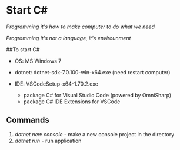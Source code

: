 # Start C#

*Programming it's how to make computer to do what we need*

*Programming it's not a language, it's envirounment*


##To start C#

- OS: MS Windows 7

- dotnet: dotnet-sdk-7.0.100-win-x64.exe (need restart computer)

- IDE: VSCodeSetup-x64-1.70.2.exe
	+ package C# for Visual Studio Code (powered by OmniSharp)
	+ package C# IDE Extensions for VSCode

## Commands

1. *dotnet new console* - make a new console project in the directory
2. *dotnet run* - run application
